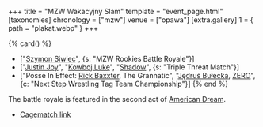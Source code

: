 +++
title = "MZW Wakacyjny Slam"
template = "event_page.html"
[taxonomies]
chronology = ["mzw"]
venue = ["opawa"]
[extra.gallery]
1 = { path = "plakat.webp" }
+++

{% card() %}
- ["[Szymon Siwiec](@/w/szymon-siwiec.md)", {s: "MZW Rookies Battle Royale"}]
- ["[Justin Joy](@/w/justin-joy.md)", "[Kowboj Luke](@/w/red-thunder.md)", "[Shadow](@/w/shadow.md)",
  {s: "Triple Threat Match"}]
- ["Posse In Effect: [Rick Baxxter](@/w/rick-baxxter.md), The Grannatic", "[Jędruś
    Bułecka](@/w/jedrus-bulecka.md), [ZERO](@/w/franz-engel.md)", {c: "Next Step Wrestling
      Tag Team Championship"}]
{% end %}

The battle royale is featured in the second act of [American Dream](@/a/american-dream.md).

* [Cagematch link](https://www.cagematch.net/?id=1&nr=118649)
